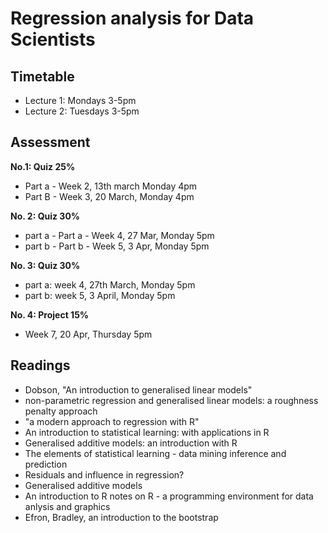 # Regression analysis for Data Scientists

## Timetable
* Lecture 1: Mondays 3-5pm
* Lecture 2: Tuesdays 3-5pm

## Assessment
**No.1: Quiz 25%**
* Part a - Week 2, 13th march Monday 4pm
* Part B - Week 3, 20 March, Monday 4pm

**No. 2: Quiz 30%**
* part a - Part a - Week 4, 27 Mar, Monday 5pm
* part b - Part b - Week 5, 3 Apr, Monday 5pm

**No. 3: Quiz 30%**
* part a: week 4, 27th March, Monday 5pm
* part b: week 5, 3 April, Monday 5pm

**No. 4: Project 15%**
* Week 7, 20 Apr, Thursday 5pm

## Readings
* Dobson, "An introduction to generalised linear models"
* non-parametric regression and generalised linear models: a roughness penalty approach
* "a modern approach to regression with R"
* An introduction to statistical learning: with applications in R
* Generalised additive models: an introduction with R
* The elements of statistical learning - data mining inference and prediction
* Residuals and influence in regression?
* Generalised additive models
* An introduction to R notes on R -  a programming environment for data anlysis and graphics
* Efron, Bradley, an introduction to the bootstrap